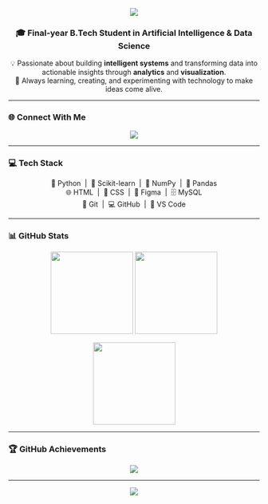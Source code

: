 <!-- 🌟 HEADER -->
<p align="center">
  <img src="https://capsule-render.vercel.app/api?type=waving&color=4B0082&height=150&section=header&text=Hey%20there!%20I'm%20Joann%20Jibin%20👋&fontSize=28&fontColor=fff&animation=fadeIn&fontAlignY=40" />
</p>

<h3 align="center">🎓 Final-year B.Tech Student in Artificial Intelligence & Data Science</h3>

<p align="center">
  💡 Passionate about building <strong>intelligent systems</strong> and transforming data into actionable insights through <strong>analytics</strong> and <strong>visualization</strong>.<br>
  🚀 Always learning, creating, and experimenting with technology to make ideas come alive.
</p>


---

### 🌐 Connect With Me
<p align="center">
  <a href="https://linkedin.com/in/joann-jibin" target="_blank">
    <img src="https://img.shields.io/badge/LinkedIn-0A66C2?style=for-the-badge&logo=linkedin&logoColor=white"/>
  </a>
</p>


---

### 💻 Tech Stack
<p align="center">
  🐍 Python &nbsp;|&nbsp; 🤖 Scikit-learn &nbsp;|&nbsp; 🔢 NumPy &nbsp;|&nbsp; 🧮 Pandas <br>
  🌐 HTML &nbsp;|&nbsp; 🎨 CSS &nbsp;|&nbsp; 🧠 Figma &nbsp;|&nbsp; 🗄️ MySQL <br>
  🧰 Git &nbsp;|&nbsp; 💻 GitHub &nbsp;|&nbsp; 🧾 VS Code
</p>


---

### 📊 GitHub Stats
<p align="center">
  <img 
    src="https://github-readme-stats.vercel.app/api?username=JoannJibin&show_icons=true&theme=default&count_private=true&hide_border=false&bg_color=ffffff&title_color=6A0DAD&text_color=000000&icon_color=4169E1" 
    height="165">
  <img 
    src="https://github-readme-streak-stats.herokuapp.com/?user=JoannJibin&theme=default&hide_border=false&background=ffffff&ring=6A0DAD&fire=FFD700&currStreakLabel=4169E1&sideNums=000000&sideLabels=000000" 
    height="165">
</p>

<p align="center">
  <img 
    src="https://github-readme-stats.vercel.app/api/top-langs/?username=JoannJibin&layout=compact&hide_border=false&bg_color=ffffff&title_color=6A0DAD&text_color=000000" 
    height="165">
</p>


---

### 🏆 GitHub Achievements
<p align="center">
  <img 
    src="https://github-profile-trophy.vercel.app/?username=JoannJibin&theme=flat&no-frame=false&row=1&margin-w=10&title=6A0DAD&text=000000&bg=ffffff">
</p>

---
<p align="center">
  <img src="https://capsule-render.vercel.app/api?type=waving&color=0000CD&height=120&section=footer&text=⭐️%20Code.%20Create.%20Visualize.%20Repeat.%20⭐️&fontSize=28&fontColor=ffffff&animation=fadeIn&fontAlignY=80" />
</p>


